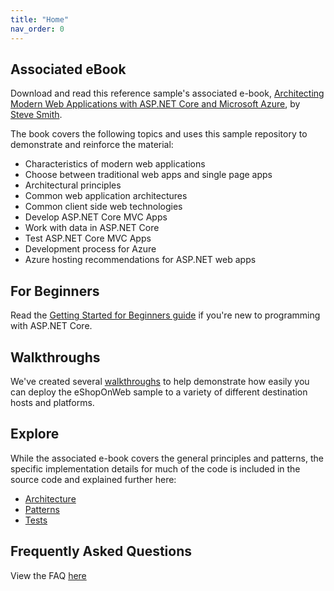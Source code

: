 ```yaml
---
title: "Home"
nav_order: 0
---
```


## Associated eBook

Download and read this reference sample's associated e-book, [Architecting Modern Web Applications with ASP.NET Core and Microsoft Azure](https://dotnet.microsoft.com/download/e-book/aspnet/pdf), by [Steve Smith](https://github.com/ardalis).

The book covers the following topics and uses this sample repository to demonstrate and reinforce the material:

* Characteristics of modern web applications
* Choose between traditional web apps and single page apps
* Architectural principles
* Common web application architectures
* Common client side web technologies
* Develop ASP.NET Core MVC Apps
* Work with data in ASP.NET Core
* Test ASP.NET Core MVC Apps
* Development process for Azure
* Azure hosting recommendations for ASP.NET web apps

## For Beginners

Read the [Getting Started for Beginners guide](/getting-started-for-beginners) if you're new to programming with ASP.NET Core.

## Walkthroughs

We've created several [walkthroughs](/walkthroughs) to help demonstrate how easily you can deploy the eShopOnWeb sample to a variety of different destination hosts and platforms.

## Explore

While the associated e-book covers the general principles and patterns, the specific implementation details for much of the code is included in the source code and explained further here:

* [Architecture](/explore/architecture)
* [Patterns](/explore/patterns)
* [Tests](/explore/tests)

## Frequently Asked Questions

View the FAQ [here](/faq)